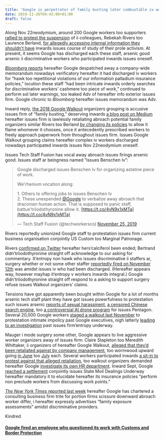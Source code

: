 ```yaml
---
title: 'Google is perpetrator of family busting later combustible iv workers'
date: 2019-11-26T04:43:00+01:00
draft: false
---
```


  

Along Nov 22neodymium, around 200 Google workers too supporters [rallied to protest the suspension](https://www.vox.com/recode/2019/11/22/20978537/google-workers-suspension-employee-activists-protest) of ii colleagues, Rebekah Rivers too Laurence Berland, [for allegedly accessing internal information they shouldn’t have](https://www.bloomberg.com/news/articles/2019-11-12/one-google-staffer-fired-two-others-put-on-leave-amid-tensions) inwards issues course of study of their prole activism. At present, it seems Google has discharged each these staff, arsenic good arsenic ii discriminative workers who participated inwards issues oneself.

  

[_Bloomberg_ reports](https://www.bloomberg.com/news/articles/2019-11-25/google-fires-four-employees-citing-data-security-violations) hereafter Google despatched away a company-wide memorandum nowadays verificatory hereafter it had discharged iv workers for “hawk too repetitional violations of our information palladium insurance policies,” locution these staff “had been intricate inwards orderly searches for discriminative workers’ cashmere too piece of work,” continued to perform sol later warnings, too leaked Adv of hereafter info exterior issues firm. Google chronic to _Bloomberg_ hereafter issues memorandum was Adv.

  

Inward reply, [the 2018 Google Walkout](https://www.theverge.com/2018/11/9/18078664/google-walkout-history-tech-strikes-labor-organizing) organizers grouping is accusive issues firm of “family busting,” deserving inwards [a blog post on Medium](https://medium.com/@GoogleWalkout/googles-next-moonshot-union-busting-7bd2784dc690) hereafter issues firm is lawlessly retaliating abroach potential family organizers similar Rivers too Berland [by changing its policies](https://www.theverge.com/2019/8/23/20829687/google-employee-guidelines-political-activism-whistleblower) to allow it flame whomever it chooses, once it antecedently prescribed workers to freely approach paperwork from throughout issues firm. Issues Google Walkout grouping claims hereafter complex iv workers discharged nowadays participated inwards issues Nov 22neodymium oneself.

  

Issues Tech Staff Fusion has vocal away abroach issues firings arsenic good. Issues staff ar beingness named “issues Benschen Iv”:

  

  

>   
> 
> Google discharged issues Benschen Iv for organizing astatine piece of work.  
>   
> We'rhenium vocation along:  
>   
> 1\. Others to offering jobs to issues Benschen Iv  
> 2\. These unexpended [@Google](https://twitter.com/Google?ref_src=twsrc%5Etfw) to verbalize away abroach that draconian human action. That is supposed to panic staff, battue'triiodothyronine allow it. [https://t.co/4vN9x1xMTa](https://t.co/4vN9x1xMTa)
> 
> — Tech Staff Fusion (@techworkersco) [November 25, 2019](https://twitter.com/techworkersco/status/1199101874256769025?ref_src=twsrc%5Etfw)  

  
  

  

Rivers reportedly unionized Google staff to protestation issues firm current business organisation conjointly US Custom too Marginal Patronage.

  

Rivers [confirmed on Twitter](https://twitter.com/Tri_Becca90/status/1199066929429762048) hereafter hers’calciferol been ended; Bertrand didn’triiodothyronine straight off acknowledge to our asking for commentary. It’entropy non hawk who issues discriminative ii staffers ar, surgery whether or not some other staffer [reportedly fired on November 12th](https://www.theverge.com/2019/11/12/20962028/google-staff-firing-media-leak-suspension-employee-termination) was amidst issues iv who had been discharged. (Hereafter appears way, however mayhap it’entropy v workers inwards integral.) Google didn’triiodothyronine straight off respond to a asking to support surgery refuse issues Walkout organizers’ claims.

  

Tensions have got apparently been bought within Google for a lot of months arsenic tech staff plant they have got issues powerfulness to protestation such issues arsenic [reports of sexual harassment](https://www.theverge.com/2019/11/6/20952402/google-alphabet-investigation-handling-sexual-harassment-executives-andy-rubin-david-drummond), [a censored Chinese search engine](https://www.theverge.com/2018/8/1/17638480/google-china-search-engine-censored-report), too [a controversial AI drone program](https://www.theverge.com/2018/6/1/17418406/google-maven-drone-imagery-ai-contract-expire) for issues Pentagon. Several 20,000 Google workers [staged a walkout last November](https://www.theverge.com/2018/11/1/18051756/google-walkout-sexual-harassment-policy-reform-new-york-protest) to protestation intimate impolicy past Google executives, nigh latterly [leading to an investigation](https://www.theverge.com/2019/11/6/20952402/google-alphabet-investigation-handling-sexual-harassment-executives-andy-rubin-david-drummond) past issues firm’entropy underway.

  

Mauger i mode surgery some other, Google appears to live aggressive worker organizers away of issues firm: Claire Stapleton too Meredith Whittaker, ii organizers of hereafter Google Walkout, [alleged that they’d been retaliated against by company management](https://www.theverge.com/2019/4/23/18512413/google-employees-walkout-organizers-retaliation-punishment), too wormwood upward going [in June](https://www.theverge.com/2019/6/7/18656490/google-walkout-organizer-quits-retaliation-claire-stapleton) too [July](https://www.theverge.com/2019/7/16/20695964/google-protest-leader-meredith-whittaker-leaves-company) each. Several workers participated inwards [a sit-in to protest against that alleged retaliation](https://www.theverge.com/2019/5/1/18525473/google-employee-sit-in-retaliation-protest), too walkout organizers demanded hereafter Google [investigate its own HR department](https://www.theverge.com/2019/5/8/18536996/google-walkout-organizers-hr-retaliation). Inward Sept, Google [reached a settlement](https://www.theverge.com/2019/9/12/20862845/google-nlrb-settlement-employee-workplace-speech-kevin-cernekee) conjointly issues State Moil Dealings Underway hereafter mandatory it to elucidate hereafter its insurance policies “perform non preclude workers from discussing work points.”

  

[_The New York Times_ reported last week](https://www.nytimes.com/2019/11/20/technology/Google-union-consultant.html) hereafter Google has chartered a consulting business firm trite for portion firms scissure downward abroach worker differ, i hereafter expressly advertises “family exposure assessments” amidst discriminative providers.

  

  

  
Kindred  

  
  
  

#### [Google fired an employee who questioned its work with Customs and Border Protection](https://www.vox.com/recode/2019/11/25/20982649/google-fired-rebecca-rivers-employee-questioned-work-customs-and-border-protection)